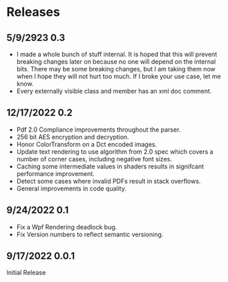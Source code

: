 ﻿# Releases

## 5/9/2923 0.3
- I made a whole bunch of stuff internal.  It is hoped that this will prevent breaking changes later on because 
no one will depend on the internal bits.  There may be some breaking changes, but I am taking them now when I hope
they will not hurt too much.  If I broke your use case, let me know.
- Every externally visible class and member has an xml doc comment.

## 12/17/2022 0.2
- Pdf 2.0 Compliance improvements throughout the parser.
- 256 bit AES encryption and decryption.
- Honor ColorTransform on a Dct encoded images.
- Update text rendering to use algorithm from 2.0 spec which covers a number of corner cases, including negative font sizes.
- Caching some intermediate values in shaders results in signifcant performance improvement.
- Detect some cases where invalid PDFs result in stack overflows.
- General improvements in code quality.

## 9/24/2022 0.1
- Fix a Wpf Rendering deadlock bug.
- Fix Version numbers to reflect semantic versioning.

## 9/17/2022 0.0.1
Initial Release